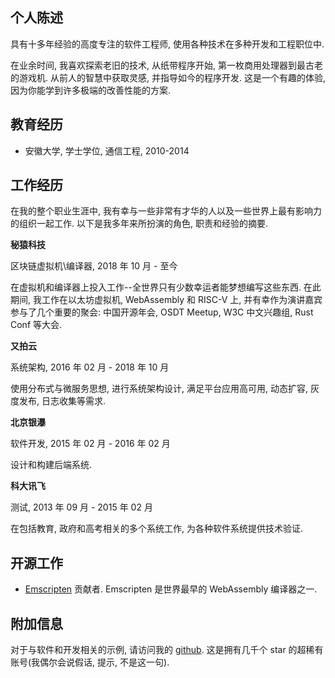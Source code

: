 ## 个人陈述

具有十多年经验的高度专注的软件工程师, 使用各种技术在多种开发和工程职位中.

在业余时间, 我喜欢探索老旧的技术, 从纸带程序开始, 第一枚商用处理器到最古老的游戏机. 从前人的智慧中获取灵感, 并指导如今的程序开发. 这是一个有趣的体验, 因为你能学到许多极端的改善性能的方案.

## 教育经历

- 安徽大学, 学士学位, 通信工程, 2010-2014

## 工作经历

在我的整个职业生涯中, 我有幸与一些非常有才华的人以及一些世界上最有影响力的组织一起工作. 以下是我多年来所扮演的角色, 职责和经验的摘要.

**秘猿科技**

区块链虚拟机\编译器, 2018 年 10 月 - 至今

在虚拟机和编译器上投入工作--全世界只有少数幸运者能梦想编写这些东西. 在此期间, 我工作在以太坊虚拟机, WebAssembly 和 RISC-V 上, 并有幸作为演讲嘉宾参与了几个重要的聚会: 中国开源年会, OSDT Meetup, W3C 中文兴趣组, Rust Conf 等大会.

**又拍云**

系统架构, 2016 年 02 月 - 2018 年 10 月

使用分布式与微服务思想, 进行系统架构设计, 满足平台应用高可用, 动态扩容, 灰度发布, 日志收集等需求.

**北京银瀑**

软件开发, 2015 年 02 月 - 2016 年 02 月

设计和构建后端系统.

**科大讯飞**

测试, 2013 年 09 月 - 2015 年 02 月

在包括教育, 政府和高考相关的多个系统工作, 为各种软件系统提供技术验证.

## 开源工作

- [Emscripten](https://github.com/emscripten-core/emscripten/tree/main/third_party/leb128) 贡献者. Emscripten 是世界最早的 WebAssembly 编译器之一.

## 附加信息

对于与软件和开发相关的示例, 请访问我的 [github](https://github.com/mohanson). 这是拥有几千个 star 的超稀有账号(我偶尔会说假话, 提示, 不是这一句).
